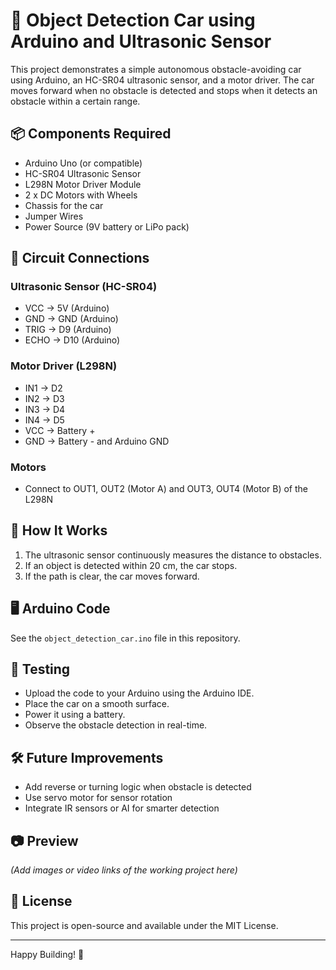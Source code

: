 # 🚗 Object Detection Car using Arduino and Ultrasonic Sensor

This project demonstrates a simple autonomous obstacle-avoiding car using Arduino, an HC-SR04 ultrasonic sensor, and a motor driver. The car moves forward when no obstacle is detected and stops when it detects an obstacle within a certain range.

## 📦 Components Required
- Arduino Uno (or compatible)
- HC-SR04 Ultrasonic Sensor
- L298N Motor Driver Module
- 2 x DC Motors with Wheels
- Chassis for the car
- Jumper Wires
- Power Source (9V battery or LiPo pack)

## 🔌 Circuit Connections

### Ultrasonic Sensor (HC-SR04)
- VCC → 5V (Arduino)
- GND → GND (Arduino)
- TRIG → D9 (Arduino)
- ECHO → D10 (Arduino)

### Motor Driver (L298N)
- IN1 → D2
- IN2 → D3
- IN3 → D4
- IN4 → D5
- VCC → Battery +
- GND → Battery - and Arduino GND

### Motors
- Connect to OUT1, OUT2 (Motor A) and OUT3, OUT4 (Motor B) of the L298N

## 🧠 How It Works
1. The ultrasonic sensor continuously measures the distance to obstacles.
2. If an object is detected within 20 cm, the car stops.
3. If the path is clear, the car moves forward.

## 🖥️ Arduino Code
See the `object_detection_car.ino` file in this repository.

## 🧪 Testing
- Upload the code to your Arduino using the Arduino IDE.
- Place the car on a smooth surface.
- Power it using a battery.
- Observe the obstacle detection in real-time.

## 🛠️ Future Improvements
- Add reverse or turning logic when obstacle is detected
- Use servo motor for sensor rotation
- Integrate IR sensors or AI for smarter detection

## 📷 Preview
*(Add images or video links of the working project here)*

## 📄 License
This project is open-source and available under the MIT License.

---
Happy Building! 🚀
